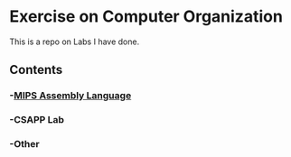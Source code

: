 # Exercise on Computer Organization
This is a repo on Labs I have done.

## Contents

### -[MIPS Assembly Language](/ComputerOrganization/Exercise/MIPS)
### -CSAPP Lab
### -Other
